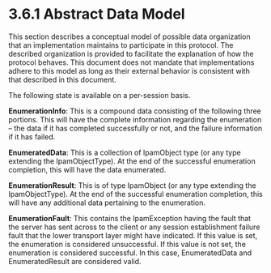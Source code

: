 <html dir="LTR" xmlns:mshelp="http://msdn.microsoft.com/mshelp" xmlns:ddue="http://ddue.schemas.microsoft.com/authoring/2003/5" xmlns:xlink="http://www.w3.org/1999/xlink" xmlns:tool="http://www.microsoft.com/tooltip">
 <body>
 <div id="header">
 <h1 class="heading">3.6.1 Abstract Data Model</h1>
 </div>
 <div id="mainSection">
 <div id="mainBody">
 <div id="allHistory" class="saveHistory"></div>
 <div id="sectionSection0" class="section" name="collapseableSection">
 

<p>This section describes a conceptual model of possible data
organization that an implementation maintains to participate in this protocol.
The described organization is provided to facilitate the explanation of how the
protocol behaves. This document does not mandate that implementations adhere to
this model as long as their external behavior is consistent with that described
in this document.</p>

<p>The following state is available on a per-session basis.</p>

<p><b>EnumerationInfo</b>: This is a compound data
consisting of the following three portions. This will have the complete
information regarding the enumeration – the data if it has completed
successfully or not, and the failure information if it has failed.</p>

<p><b>EnumeratedData</b>: This is a collection of
IpamObject type (or any type extending the IpamObjectType). At the end of the
successful enumeration completion, this will have the data enumerated.</p>

<p><b>EnumerationResult</b>: This is of type IpamObject
(or any type extending the IpamObjectType). At the end of the successful
enumeration completion, this will have any additional data pertaining to the
enumeration.</p>

<p><b>EnumerationFault</b>: This contains the
IpamException having the fault that the server has sent across to the client or
any session establishment failure fault that the lower transport layer might
have indicated. If this value is set, the enumeration is considered
unsuccessful. If this value is not set, the enumeration is considered
successful. In this case, EnumeratedData and EnumeratedResult are considered
valid.</p>


 </div>
 </div>
 </div>
 </body>
</html>